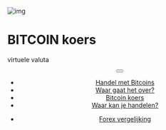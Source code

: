 <div class="jumbotron" markdown="1">

![img]({{img-url}}bitcoin.png)

# BITCOIN koers

virtuele valuta

</div>
<header class="navbar navbar-static-top navbar-inverse navbar-sticky" id="top" role="banner">
  <div class="container">
    <div class="navbar-header">
      <button class="navbar-toggle collapsed" type="button" data-toggle="collapse" data-target=".navbar-collapse">
        <span class="icon-bar"></span>
        <span class="icon-bar"></span>
        <span class="icon-bar"></span>
      </button>
    </div>
    <nav class="navbar-collapse collapse" role="navigation" style="height: 1px;" id="scrollpsy">
      <ul class="nav navbar-nav">
        <li class="active">
          <a href="#top">Handel met Bitcoins</a>
        </li>
        <li>
          <a href="#section-1">Waar gaat het over?</a>
        </li>
        <li>
          <a href="#section-2">Bitcoin koers</a>
        </li>
        <li>
          <a href="#section-3">Waar kan je handelen?</a>
        </li>
      </ul>
      <ul class="nav navbar-nav navbar-right">
        <li>
          <a href="{{url}}">Forex <i class="fa fa-bar-chart-o"></i> vergelijking</a>
        </li>
      </ul>
    </nav>
  </div>
</header>